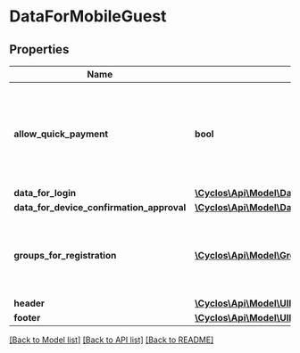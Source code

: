 # DataForMobileGuest

## Properties
Name | Type | Description | Notes
------------ | ------------- | ------------- | -------------
**allow_quick_payment** | **bool** | Enables a quick payment action by showing the option to scan a QR code at login page. | [optional] 
**data_for_login** | [**\Cyclos\Api\Model\DataForLogin**](DataForLogin.md) |  | [optional] 
**data_for_device_confirmation_approval** | [**\Cyclos\Api\Model\DataForDeviceConfirmationApproval**](DataForDeviceConfirmationApproval.md) |  | [optional] 
**groups_for_registration** | [**\Cyclos\Api\Model\GroupForRegistration[]**](GroupForRegistration.md) | The list of groups the authenticated user can use to perform a new user registration | [optional] 
**header** | [**\Cyclos\Api\Model\UIElementWithContent**](UIElementWithContent.md) |  | [optional] 
**footer** | [**\Cyclos\Api\Model\UIElementWithContent**](UIElementWithContent.md) |  | [optional] 

[[Back to Model list]](../../README.md#documentation-for-models) [[Back to API list]](../../README.md#documentation-for-api-endpoints) [[Back to README]](../../README.md)

